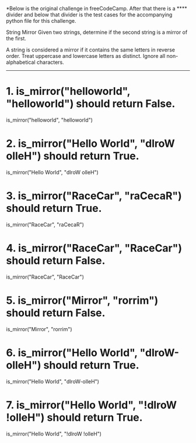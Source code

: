 *Below is the original challenge in freeCodeCamp. After that there is a **** divider and below that divider is the test cases for the accompanying python file for this challenge.

String Mirror
Given two strings, determine if the second string is a mirror of the first.

A string is considered a mirror if it contains the same letters in reverse order.
Treat uppercase and lowercase letters as distinct.
Ignore all non-alphabetical characters.

****

# 1. is_mirror("helloworld", "helloworld") should return False.
is_mirror("helloworld", "helloworld")

# 2. is_mirror("Hello World", "dlroW olleH") should return True.
is_mirror("Hello World", "dlroW olleH")

# 3. is_mirror("RaceCar", "raCecaR") should return True.
is_mirror("RaceCar", "raCecaR")

# 4. is_mirror("RaceCar", "RaceCar") should return False.
is_mirror("RaceCar", "RaceCar")

# 5. is_mirror("Mirror", "rorrim") should return False.
is_mirror("Mirror", "rorrim")

# 6. is_mirror("Hello World", "dlroW-olleH") should return True.
is_mirror("Hello World", "dlroW-olleH")

# 7. is_mirror("Hello World", "!dlroW !olleH") should return True.
is_mirror("Hello World", "!dlroW !olleH")
